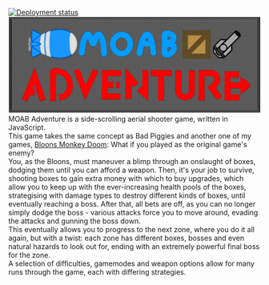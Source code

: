 [![Deployment status](https://github.com/LightningLaser8/MOAB-Adventure/actions/workflows/pages/pages-build-deployment/badge.svg?branch=web-deployment)](https://github.com/LightningLaser8/MOAB-Adventure/actions/workflows/pages/pages-build-deployment)  
![MOAB Adventure Title Screen](./assets/textures/screens/title.png)  
MOAB Adventure is a side-scrolling aerial shooter game, written in JavaScript.  
This game takes the same concept as Bad Piggies and another one of my games, [Bloons Monkey Doom](https://github.com/LightningLaser8/Bloons-Monkey-Doom): What if you played as the original game's enemy?  
You, as the Bloons, must maneuver a blimp through an onslaught of boxes, dodging them until you can afford a weapon. Then, it's your job to survive, shooting boxes to gain extra money with which to buy upgrades, which allow you to keep up with the ever-increasing health pools of the boxes, strategising with damage types to destroy different kinds of boxes, until eventually reaching a boss. After that, all bets are off, as you can no longer simply dodge the boss - various attacks force you to move around, evading the attacks and gunning the boss down.  
This eventually allows you to progress to the next zone, where you do it all again, but with a twist: each zone has different boxes, bosses and even natural hazards to look out for, ending with an extremely powerful final boss for the zone.  
A selection of difficulties, gamemodes and weapon options allow for many runs through the game, each with differing strategies.  
